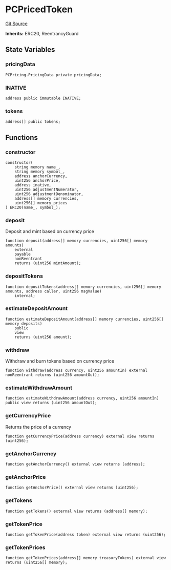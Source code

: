 # PCPricedToken
[Git Source](https://github.com//PermissionlessGames/degen-casino/blob/760b4fc276a589a76aa0e7708831424a0d0591e7/src/token/PCPToken.sol)

**Inherits:**
ERC20, ReentrancyGuard


## State Variables
### pricingData

```solidity
PCPricing.PricingData private pricingData;
```


### INATIVE

```solidity
address public immutable INATIVE;
```


### tokens

```solidity
address[] public tokens;
```


## Functions
### constructor


```solidity
constructor(
    string memory name_,
    string memory symbol_,
    address anchorCurrency,
    uint256 anchorPrice,
    address inative,
    uint256 adjustmentNumerator,
    uint256 adjustmentDenominator,
    address[] memory currencies,
    uint256[] memory prices
) ERC20(name_, symbol_);
```

### deposit

Deposit and mint based on currency price


```solidity
function deposit(address[] memory currencies, uint256[] memory amounts)
    external
    payable
    nonReentrant
    returns (uint256 mintAmount);
```

### depositTokens


```solidity
function depositTokens(address[] memory currencies, uint256[] memory amounts, address caller, uint256 msgValue)
    internal;
```

### estimateDepositAmount


```solidity
function estimateDepositAmount(address[] memory currencies, uint256[] memory deposits)
    public
    view
    returns (uint256 amount);
```

### withdraw

Withdraw and burn tokens based on currency price


```solidity
function withdraw(address currency, uint256 amountIn) external nonReentrant returns (uint256 amountOut);
```

### estimateWithdrawAmount


```solidity
function estimateWithdrawAmount(address currency, uint256 amountIn) public view returns (uint256 amountOut);
```

### getCurrencyPrice

Returns the price of a currency


```solidity
function getCurrencyPrice(address currency) external view returns (uint256);
```

### getAnchorCurrency


```solidity
function getAnchorCurrency() external view returns (address);
```

### getAnchorPrice


```solidity
function getAnchorPrice() external view returns (uint256);
```

### getTokens


```solidity
function getTokens() external view returns (address[] memory);
```

### getTokenPrice


```solidity
function getTokenPrice(address token) external view returns (uint256);
```

### getTokenPrices


```solidity
function getTokenPrices(address[] memory treasuryTokens) external view returns (uint256[] memory);
```

